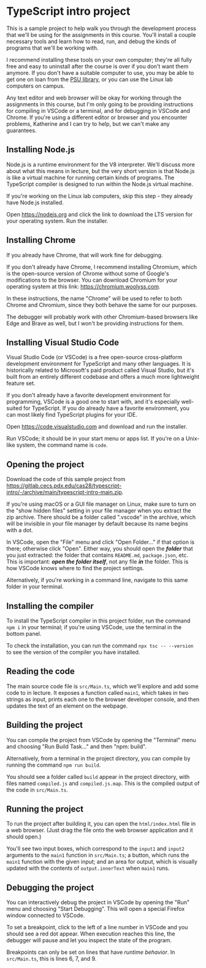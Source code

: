 # TypeScript intro project

This is a sample project to help walk you through the development process that we'll be using for the assignments in this course. You'll install a couple necessary tools and learn how to read, run, and debug the kinds of programs that we'll be working with.

I recommend installing these tools on your own computer; they're all fully free and easy to uninstall after the course is over if you don't want them anymore. If you don't have a suitable computer to use, you may be able to get one on loan from the [PSU library](https://library.pdx.edu/study-spaces-computers/equipment), or you can use the Linux lab computers on campus.

Any text editor and web browser will be okay for working through the assignments in this course, but I'm only going to be providing instructions for compiling in VSCode or a terminal, and for debugging in VSCode and Chrome. If you're using a different editor or browser and you encounter problems, Katherine and I can try to help, but we can't make any guarantees.

## Installing Node.js

Node.js is a runtime environment for the V8 interpreter. We'll discuss more about what this means in lecture, but the very short version is that Node.js is like a virtual machine for running certain kinds of programs. The TypeScript compiler is designed to run within the Node.js virtual machine.

If you're working on the Linux lab computers, skip this step - they already have Node.js installed.

Open <https://nodejs.org> and click the link to download the LTS version for your operating system. Run the installer.

## Installing Chrome

If you already have Chrome, that will work fine for debugging.

If you don't already have Chrome, I recommend installing Chromium, which is the open-source version of Chrome without some of Google's modifications to the browser. You can download Chromium for your operating system at this link: <https://chromium.woolyss.com>.

In these instructions, the name "Chrome" will be used to refer to both Chrome and Chromium, since they both behave the same for our purposes.

The debugger will probably work with other Chromium-based browsers like Edge and Brave as well, but I won't be providing instructions for them.

## Installing Visual Studio Code

Visual Studio Code (or VSCode) is a free open-source cross-platform development environment for TypeScript and many other languages. It is historically related to Microsoft's paid product called Visual Studio, but it's built from an entirely different codebase and offers a much more lightweight feature set.

If you don't already have a favorite development environment for programming, VSCode is a good one to start with, and it's especially well-suited for TypeScript. If you do already have a favorite environment, you can most likely find TypeScript plugins for your IDE.

Open <https://code.visualstudio.com> and download and run the installer.

Run VSCode; it should be in your start menu or apps list. If you're on a Unix-like system, the command name is `code`.

## Opening the project

Download the code of this sample project from <https://gitlab.cecs.pdx.edu/cas28/typescript-intro/-/archive/main/typescript-intro-main.zip>.

If you're using macOS or a GUI file manager on Linux, make sure to turn on the "show hidden files" setting in your file manager when you extract the zip archive. There should be a folder called ".vscode" in the archive, which will be invisible in your file manager by default because its name begins with a dot.

In VSCode, open the "File" menu and click "Open Folder..." if that option is there; otherwise click "Open". Either way, you should open the ***folder*** that you just extracted: the folder that contains `README.md`, `package.json`, etc. This is important: ***open the folder itself***, not any file ***in*** the folder. This is how VSCode knows where to find the project settings.

Alternatively, if you're working in a command line, navigate to this same folder in your terminal.

## Installing the compiler

To install the TypeScript compiler in this project folder, run the command `npm i` in your terminal; if you're using VSCode, use the terminal in the bottom panel.

To check the installation, you can run the command `npx tsc -- --version` to see the version of the compiler you have installed.

## Reading the code

The main source code file is `src/Main.ts`, which we'll explore and add some code to in lecture. It exposes a function called `main1`, which takes in two strings as input, prints each one to the browser developer console, and then updates the text of an element on the webpage.

## Building the project

You can compile the project from VSCode by opening the "Terminal" menu and choosing "Run Build Task..." and then "npm: build".

Alternatively, from a terminal in the project directory, you can compile by running the command `npm run build`.

You should see a folder called `build` appear in the project directory, with files named `compiled.js` and `compiled.js.map`. This is the compiled output of the code in `src/Main.ts`.

## Running the project

To run the project after building it, you can open the `html/index.html` file in a web browser. (Just drag the file onto the web browser application and it should open.)

You'll see two input boxes, which correspond to the `input1` and `input2` arguments to the `main1` function in `src/Main.ts`; a button, which runs the `main1` function with the given input; and an area for output, which is visually updated with the contents of `output.innerText` when `main1` runs.

## Debugging the project

You can interactively debug the project in VSCode by opening the "Run" menu and choosing "Start Debugging". This will open a special Firefox window connected to VSCode.

To set a breakpoint, click to the left of a line number in VSCode and you should see a red dot appear. When execution reaches this line, the debugger will pause and let you inspect the state of the program.

Breakpoints can only be set on lines that have *runtime behavior*. In `src/Main.ts`, this is lines 6, 7, and 9.
